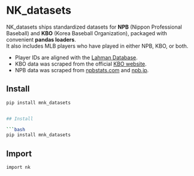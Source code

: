 # NK_datasets

NK_datasets ships standardized datasets for **NPB** (Nippon Professional Baseball) and **KBO** (Korea Baseball Organization), packaged with convenient **pandas loaders**.  
It also includes MLB players who have played in either NPB, KBO, or both.

- Player IDs are aligned with the [Lahman Database](https://sabr.org/lahman-database/).
- KBO data was scraped from the official [KBO website](https://www.koreabaseball.com/).
- NPB data was scraped from [npbstats.com](http://npbstats.com/eng/) and [npb.jp](https://npb.jp/eng/).

## Install

````bash
pip install mnk_datasets


## Install

```bash
pip install mnk_datasets
````

## Import

```bash
import nk
```
